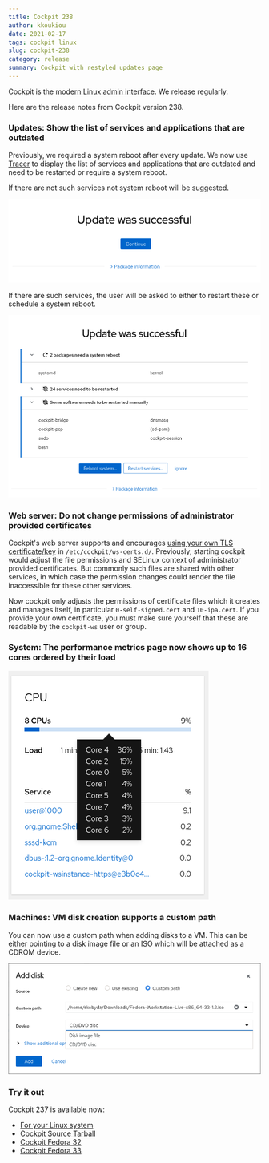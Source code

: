 ```yaml
---
title: Cockpit 238
author: kkoukiou
date: 2021-02-17
tags: cockpit linux
slug: cockpit-238
category: release
summary: Cockpit with restyled updates page
---
```


Cockpit is the [modern Linux admin interface](https://cockpit-project.org/).  We release regularly.

Here are the release notes from Cockpit version 238.

### Updates: Show the list of services and applications that are outdated

Previously, we required a system reboot after every update. We now use [Tracer](http://tracer-package.com/)
to display the list of services and applications that are outdated and need to be restarted or require a system reboot.

If there are not such services not system reboot will be suggested.

![Update no restart](/images/update-no-restart.png)

If there are such services, the user will be asked to either to restart these or schedule a system reboot.

![Update with restart](/images/update-with-restart.png)

### Web server: Do not change permissions of administrator provided certificates

Cockpit's web server supports and encourages [using your own TLS certificate/key](https://cockpit-project.org/guide/latest/https.html#https-certificates) in `/etc/cockpit/ws-certs.d/`.
Previously, starting cockpit would adjust the file permissions and SELinux context of administrator provided
certificates.  But commonly such files are shared with other services, in which case the permission changes could render
the file inaccessible for these other services.

Now cockpit only adjusts the permissions of certificate files which it creates and manages itself, in particular
`0-self-signed.cert` and `10-ipa.cert`. If you provide your own certificate, you must make sure yourself that these are
readable by the `cockpit-ws` user or group.

### System: The performance metrics page now shows up to 16 cores ordered by their load

![CPU cores metrics](/images/metrics-cores.png)

### Machines: VM disk creation supports a custom path

You can now use a custom path when adding disks to a VM. This can be either pointing
to a disk image file or an ISO which will be attached as a CDROM device.

![Machines](/images/disk-iso.png)

### Try it out

Cockpit 237 is available now:

 * [For your Linux system](https://cockpit-project.org/running.html)
 * [Cockpit Source Tarball](https://github.com/cockpit-project/cockpit/releases/tag/238)
 * [Cockpit Fedora 32]()
 * [Cockpit Fedora 33]()
